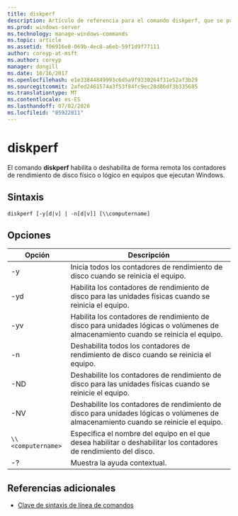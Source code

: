 ```yaml
---
title: diskperf
description: Artículo de referencia para el comando diskperf, que se puede usar para habilitar o deshabilitar de forma remota los contadores de rendimiento de disco físico o lógico en equipos que ejecutan Windows.
ms.prod: windows-server
ms.technology: manage-windows-commands
ms.topic: article
ms.assetid: f06916e8-069b-4ec8-a6eb-59f1d9f77111
author: coreyp-at-msft
ms.author: coreyp
manager: dongill
ms.date: 10/16/2017
ms.openlocfilehash: e1e33844849993c6d5a9f9330264f31e52af3b29
ms.sourcegitcommit: 2afed2461574a3f53f84fc9ec28d86df3b335685
ms.translationtype: MT
ms.contentlocale: es-ES
ms.lasthandoff: 07/02/2020
ms.locfileid: "85922811"
---
```

# <a name="diskperf"></a>diskperf

El comando **diskperf** habilita o deshabilita de forma remota los contadores de rendimiento de disco físico o lógico en equipos que ejecutan Windows.

## <a name="syntax"></a>Sintaxis

```
diskperf [-y[d|v] | -n[d|v]] [\\computername]
```

## <a name="options"></a>Opciones

| Opción | Descripción |
| ------ | ----------- |
| -y | Inicia todos los contadores de rendimiento de disco cuando se reinicia el equipo. |
| -yd | Habilita los contadores de rendimiento de disco para las unidades físicas cuando se reinicia el equipo. |
| -yv | Habilita los contadores de rendimiento de disco para unidades lógicas o volúmenes de almacenamiento cuando se reinicia el equipo. |
| -n | Deshabilita todos los contadores de rendimiento de disco cuando se reinicia el equipo. |
| -ND | Deshabilite los contadores de rendimiento de disco para las unidades físicas cuando se reinicie el equipo. |
| -NV | Deshabilite los contadores de rendimiento de disco para unidades lógicas o volúmenes de almacenamiento cuando se reinicie el equipo. |
| `\\<computername>` | Especifica el nombre del equipo en el que desea habilitar o deshabilitar los contadores de rendimiento del disco. |
| -? | Muestra la ayuda contextual. |

## <a name="additional-references"></a>Referencias adicionales

- [Clave de sintaxis de línea de comandos](command-line-syntax-key.md)
